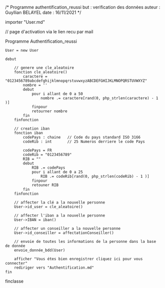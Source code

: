 /*
Programme authentification_reussi
but : verification des données
auteur : Guyllian BELAYEL
date : 16/11/2021
*/

importer "User.md"

// page d'activation via le lien recu par mail

Programme Authentification_reussi

    User = new User

    debut

        // genere une cle_aleatoire
        fonction cle_aleatoire()
            caractere = "0123456789abcdefghijklmnopqrstuvwxyzABCDEFGHIJKLMNOPQRSTUVWXYZ"
            nombre = ''
            debut
                pour i allant de 0 a 50
                    nombre .= caractere[rand(0, php_strlen(caractere) - 1 )]
                finpour
                retourner nombre
            fin
        finfonction

        // creation iban
        fonction iban
            codePays : chaine   // Code du pays standard ISO 3166
            codeRib : int       // 25 Numeros derriere le code Pays 

            codePays = FR
            codeRib = "0123456789"
            RIB = ""
            debut
                RIB .= codePays
                pour i allant de 0 a 25
                    RIB .= codeRib[rand(0, php_strlen(codeRib) - 1 )]
                finpour
                retouner RIB
            fin
        finfonction

        // affecter la clé a la nouvelle personne
        User->id_user = cle_aleatoire()

        // affecter l'iban a la nouvelle personne
        User->IBAN = iban()

        // affecter un conseiller a la nouvelle personne
        User->id_conseiller = affectationConseiller()

        // envoie de toutes les informations de la personne dans la base de donnée
        envoie_donnée_bdd(User)

        afficher "Vous étes bien enregistrer cliquez ici pour vous connecter"
        rediriger vers "Authentification.md"
    fin
finclasse